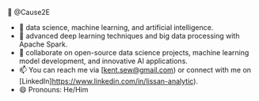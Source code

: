 👋  @Cause2E
- 👀 data science, machine learning, and artificial intelligence.
- 🌱  advanced deep learning techniques and big data processing with Apache Spark.
- 💞️ collaborate on open-source data science projects, machine learning model development, and innovative AI applications.
- 📫 You can reach me via [kent.sew@gmail.com) or connect with me on [LinkedIn]https://www.linkedin.com/in/lissan-analytic).
- 😄 Pronouns: He/Him
  


<!---
DataForSolution/DataForSolution is a ✨ special ✨ repository because its `README.md` (this file) appears on your GitHub profile.
You can click the Preview link to take a look at your changes.
--->
